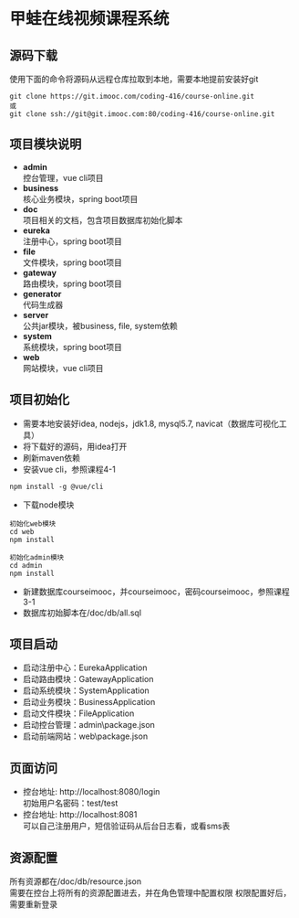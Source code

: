 # 甲蛙在线视频课程系统

## 源码下载
使用下面的命令将源码从远程仓库拉取到本地，需要本地提前安装好git

```
git clone https://git.imooc.com/coding-416/course-online.git
或
git clone ssh://git@git.imooc.com:80/coding-416/course-online.git
```

## 项目模块说明
* **admin**<br>
控台管理，vue cli项目
* **business**<br>
核心业务模块，spring boot项目
* **doc**<br>
项目相关的文档，包含项目数据库初始化脚本
* **eureka**<br>
注册中心，spring boot项目
* **file**<br>
文件模块，spring boot项目
* **gateway**<br>
路由模块，spring boot项目
* **generator**<br>
代码生成器
* **server**<br>
公共jar模块，被business, file, system依赖
* **system**<br>
系统模块，spring boot项目
* **web**<br>
网站模块，vue cli项目


## 项目初始化
* 需要本地安装好idea, nodejs，jdk1.8, mysql5.7, navicat（数据库可视化工具）
* 将下载好的源码，用idea打开
* 刷新maven依赖
* 安装vue cli，参照课程4-1
```
npm install -g @vue/cli
```
* 下载node模块
```
初始化web模块
cd web
npm install

初始化admin模块
cd admin
npm install
```
* 新建数据库courseimooc，并courseimooc，密码courseimooc，参照课程3-1
* 数据库初始脚本在/doc/db/all.sql

## 项目启动
* 启动注册中心：EurekaApplication
* 启动路由模块：GatewayApplication
* 启动系统模块：SystemApplication
* 启动业务模块：BusinessApplication
* 启动文件模块：FileApplication
* 启动控台管理：admin\package.json
* 启动前端网站：web\package.json

## 页面访问
* 控台地址: http://localhost:8080/login<br>
初始用户名密码：test/test
* 控台地址: http://localhost:8081<br>
可以自己注册用户，短信验证码从后台日志看，或看sms表

## 资源配置
所有资源都在/doc/db/resource.json<br>
需要在控台上将所有的资源配置进去，并在角色管理中配置权限
权限配置好后，需要重新登录
